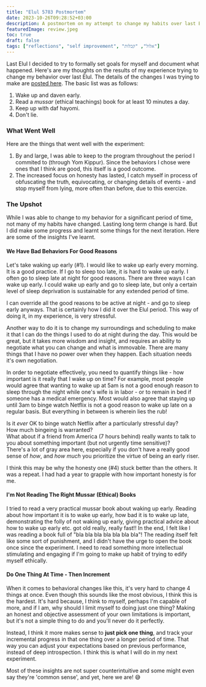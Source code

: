```yaml
---
title: "Elul 5783 Postmortem"
date: 2023-10-26T09:28:52+03:00
description: A postmortem on my attempt to change my habits over last Elul.
featuredImage: review.jpeg
toc: true
draft: false
tags: ["reflections", "self improvement", "אלול", "קבלות"]
---
```


Last Elul I decided to try to formally set goals for myself and document what happened. Here's are my thoughts on the results of my experience trying to change my behavior over last Elul. The details of the changes I was trying to make are [posted here](/post/elul-5783). The basic list was as follows:

1. Wake up and daven early.
2. Read a _mussar_ (ethical teachings) book for at least 10 minutes a day.
3. Keep up with daf hayomi.
4. Don't lie.

### What Went Well

Here are the things that went well with the experiment:

1. By and large, I was able to keep to the program throughout the period I commited to (through Yom Kippur). Since the behaviors I chose were ones that I think are good, this itself is a good outcome.
2. The increased focus on honesty has lasted, I catch myself in process of obfuscating the truth, equivocating, or changing details of events - and stop myself from lying, more often than before, due to this exercize.

### The Upshot

While I was able to change to my behavior for a significant period of time, not many of my habits have changed. Lasting long term change is hard. But I did make some progress and learnt some things for the next iteration. Here are some of the insights I've learnt.

#### We Have Bad Behaviors For Good Reasons

Let's take waking up early (#1). 
I would like to wake up early every morning. 
It is a good practice.
If I go to sleep too late, it is hard to wake up early. 
I often go to sleep late at night for good reasons.
There are three ways I can wake up early. 
I could wake up early and go to sleep late, 
but only a certain level of sleep deprivation is sustainable for any extended period of time.

I can override all the good reasons to be active at night - and go to sleep early anyways.
That is certainly how I did it over the Elul period. 
This way of doing it, in my experience, is very stressful.

Another way to do it is to change my surroundings and scheduling to make it that I can do the things I used to do at night during the day.
This would be great, but it takes more wisdom and insight, and requires an ability to negotiate what you can change and what is immovable.
There are many things that I have no power over when they happen. Each situation needs it's own negotiation.

In order to negotiate effectively, you need to quantify things like - how important is it really that I wake up on time?
For example, most people would agree that wanting to wake up at 5am is not a good enough reason to sleep through the night while one's wife
is in labor - or to remain in bed if someone has a medical emergency.
Most would also agree that staying up until 3am to binge watch Netflix is not a good reason to wake up late on a regular basis.
But everything in between is wherein lies the rub!

Is it _ever_ OK to binge watch Netflix after a particularly stressful day? \
How much bingeing is warranted? \
What about if a friend from America (7 hours behind) really wants to talk to you about something important (but not urgently time sensitive)? \
There's a lot of gray area here, especially if you don't have a really good sense of _how_, and _how much_ you prioritize the virtue of being an early riser.

I think this may be why the honesty one (#4) stuck better than the others. It was a repeat.
I had had a year to grapple with how important honesty is for me.

#### I'm Not Reading The Right Mussar (Ethical) Books

I tried to read a very practical mussar book about waking up early.
Reading about how important it is to wake up early, how bad it is to wake up late, demonstrating the folly of not waking up early, giving practical advice about how to wake up early etc. got old really, really fast!!
In the end, I felt like I was reading a book full of "bla bla bla bla bla bla bla"!
The reading itself felt like some sort of punishment, and I didn't have the urge to open the book once since the experiment.
I need to read something more intellectual stimulating and engaging if I'm going to make up habit of trying to edify myself ethically.

#### Do One Thing At Time - Then Increment

When it comes to behavioral changes like this, it's very hard to change 4 things at once.
Even though this sounds like the most obvious, I think this is the hardest.
It's hard because, I think to myself, perhaps I'm capable of more, and if I am, why should I limit myself to doing just one thing?
Making an honest and objective assessment of your own limitations is important, but it's not a simple thing to do and you'll never do it perfectly.

Instead, I think it more makes sense to **just pick one thing**, and track your incremental progress in that one thing over a longer period of time. That way you can adjust your expectations based on previous performance, instead of deep introspection. I think this is what I will do in my next experiment.

Most of these insights are not super counterintuitive and some might even say they're 'common sense', and yet, here we are! 😅
